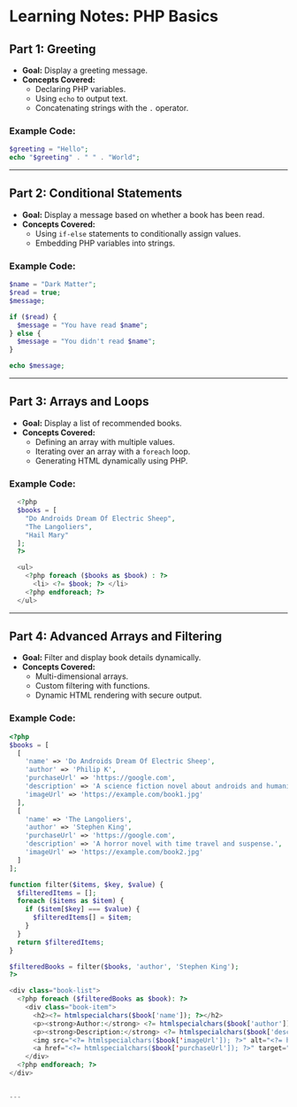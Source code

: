 # Learning Notes: PHP Basics

## Part 1: Greeting

- **Goal:** Display a greeting message.
- **Concepts Covered:**
  - Declaring PHP variables.
  - Using `echo` to output text.
  - Concatenating strings with the `.` operator.

### Example Code:

```php
$greeting = "Hello";
echo "$greeting" . " " . "World";
```

---

## Part 2: Conditional Statements

- **Goal:** Display a message based on whether a book has been read.
- **Concepts Covered:**
  - Using `if-else` statements to conditionally assign values.
  - Embedding PHP variables into strings.

### Example Code:

```php
$name = "Dark Matter";
$read = true;
$message;

if ($read) {
  $message = "You have read $name";
} else {
  $message = "You didn't read $name";
}

echo $message;
```

---

## Part 3: Arrays and Loops

- **Goal:** Display a list of recommended books.
- **Concepts Covered:**
  - Defining an array with multiple values.
  - Iterating over an array with a `foreach` loop.
  - Generating HTML dynamically using PHP.

### Example Code:

```php
  <?php
  $books = [
    "Do Androids Dream Of Electric Sheep",
    "The Langoliers",
    "Hail Mary"
  ];
  ?>

  <ul>
    <?php foreach ($books as $book) : ?>
      <li> <?= $book; ?> </li>
    <?php endforeach; ?>
  </ul>
```

---

## Part 4: Advanced Arrays and Filtering

- **Goal:** Filter and display book details dynamically.
- **Concepts Covered:**
  - Multi-dimensional arrays.
  - Custom filtering with functions.
  - Dynamic HTML rendering with secure output.

### Example Code:

```php
<?php
$books = [
  [
    'name' => 'Do Androids Dream Of Electric Sheep',
    'author' => 'Philip K',
    'purchaseUrl' => 'https://google.com',
    'description' => 'A science fiction novel about androids and humanity.',
    'imageUrl' => 'https://example.com/book1.jpg'
  ],
  [
    'name' => 'The Langoliers',
    'author' => 'Stephen King',
    'purchaseUrl' => 'https://google.com',
    'description' => 'A horror novel with time travel and suspense.',
    'imageUrl' => 'https://example.com/book2.jpg'
  ]
];

function filter($items, $key, $value) {
  $filteredItems = [];
  foreach ($items as $item) {
    if ($item[$key] === $value) {
      $filteredItems[] = $item;
    }
  }
  return $filteredItems;
}

$filteredBooks = filter($books, 'author', 'Stephen King');
?>

<div class="book-list">
  <?php foreach ($filteredBooks as $book): ?>
    <div class="book-item">
      <h2><?= htmlspecialchars($book['name']); ?></h2>
      <p><strong>Author:</strong> <?= htmlspecialchars($book['author']); ?></p>
      <p><strong>Description:</strong> <?= htmlspecialchars($book['description']); ?></p>
      <img src="<?= htmlspecialchars($book['imageUrl']); ?>" alt="<?= htmlspecialchars($book['name']); ?>" />
      <a href="<?= htmlspecialchars($book['purchaseUrl']); ?>" target="_blank">Purchase</a>
    </div>
  <?php endforeach; ?>
</div>


---
```
